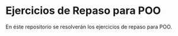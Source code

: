 # Ejercicios de Repaso para POO

En éste repositorio se resolverán los ejercicios de repaso para POO.
